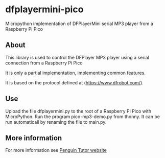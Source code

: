 # dfplayermini-pico
Micropython implementation of DFPlayerMini serial MP3 player from a Raspberry Pi Pico

## About

This library is used to control the DFPlayer MP3 player using a serial connection from a Raspberry Pi Pico

It is only a partial implementation, implementing common features. 

It is based on the protocol defined at (https://www.dfrobot.com/).

## Use

Upload the file dfplayermini.py to the root of a Raspberry Pi Pico with MicroPython. Run the program pico-mp3-demo.py from thonny. It can be run automaticall by renaming the file to main.py.

## More information

For more information see [Penguin Tutor website](https://www.penguintutor.com)